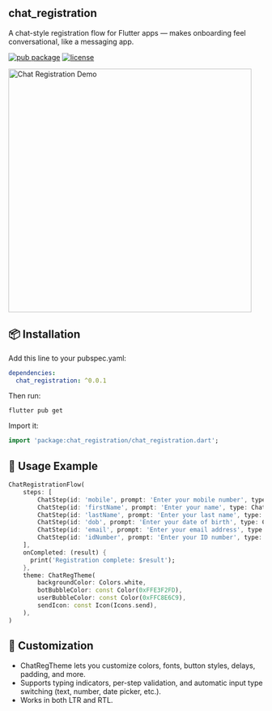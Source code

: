 ## chat_registration
A chat-style registration flow for Flutter apps — makes onboarding feel conversational, like a messaging app.

[![pub package](https://img.shields.io/pub/v/chat_registration.svg)](https://pub.dev/packages/chat_registration)
[![license](https://img.shields.io/badge/license-MIT-blue.svg)](https://opensource.org/licenses/MIT)

<img src="https://github.com/abqamar/chat_registration/blob/main/screen_shot/chat_registration.gif?raw=true" alt="Chat Registration Demo" width="480" />

## 📦 Installation
Add this line to your pubspec.yaml:
```yaml
dependencies:
  chat_registration: ^0.0.1
```
Then run:
```hash
flutter pub get
```

Import it:
```dart
import 'package:chat_registration/chat_registration.dart';
```

## 🚀 Usage Example
```dart
ChatRegistrationFlow(
    steps: [
        ChatStep(id: 'mobile', prompt: 'Enter your mobile number', type: ChatInputType.number),
        ChatStep(id: 'firstName', prompt: 'Enter your name', type: ChatInputType.name),
        ChatStep(id: 'lastName', prompt: 'Enter your last name', type: ChatInputType.lastName),
        ChatStep(id: 'dob', prompt: 'Enter your date of birth', type: ChatInputType.dob),
        ChatStep(id: 'email', prompt: 'Enter your email address', type: ChatInputType.email),
        ChatStep(id: 'idNumber', prompt: 'Enter your ID number', type: ChatInputType.idNumber),
    ],
    onCompleted: (result) {
      print('Registration complete: $result');
    },
    theme: ChatRegTheme(
        backgroundColor: Colors.white,
        botBubbleColor: const Color(0xFFE3F2FD),
        userBubbleColor: const Color(0xFFC8E6C9),
        sendIcon: const Icon(Icons.send),
    ),
)
```

## 🎨 Customization

- ChatRegTheme lets you customize colors, fonts, button styles, delays, padding, and more.
- Supports typing indicators, per-step validation, and automatic input type switching (text, number, date picker, etc.).
- Works in both LTR and RTL.



